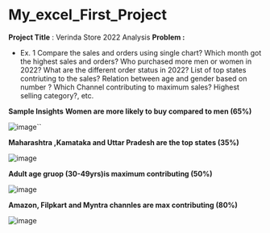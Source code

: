 # My_excel_First_Project
**Project Title** :  Verinda Store 2022 Analysis
**Problem :**
- Ex. 1 Compare the sales and orders using single chart?
Which month got the highest sales and orders?
Who purchased more men or women in 2022?
What are the different order status in 2022?
List of top states contriuting to the sales?
Relation between age and gender based on number ?
Which Channel contributing to maximum sales?
Highest selling category?, etc.

**Sample Insights**
**Women are more likely to buy compared to men (65%)**

![image](https://github.com/user-attachments/assets/976871bd-1ee2-46df-afdc-2a734235a3bf)``

**Maharashtra ,Kamataka and Uttar Pradesh are the top states (35%)**

![image](https://github.com/user-attachments/assets/cca2b200-a196-40da-ac9c-1ebfb18fe87a)


**Adult age gruop (30-49yrs)is maximum contributing (50%)**


![image](https://github.com/user-attachments/assets/f454ddab-8b68-4f90-ad69-b89fdab159b1)


**Amazon, Filpkart and Myntra channles are max contributing (80%)**



![image](https://github.com/user-attachments/assets/ca3beb8f-1820-4be9-8a0c-5497851ae3c4)








